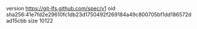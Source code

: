 version https://git-lfs.github.com/spec/v1
oid sha256:41e7fd2e29610fc1db23d1750492f269184a49c800705bf1dd186572dad15cbb
size 10122
